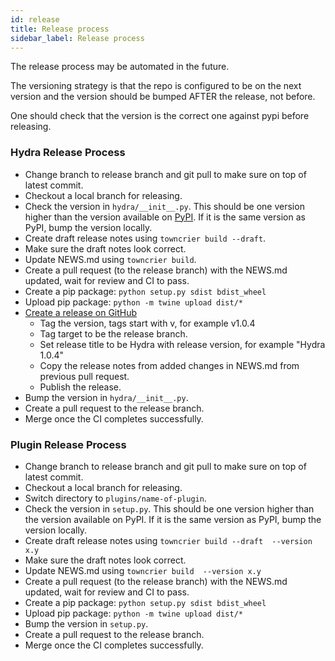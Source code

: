 ```yaml
---
id: release
title: Release process
sidebar_label: Release process
---
```


The release process may be automated in the future.

The versioning strategy is that the repo is configured to be on the next version and the version should be bumped AFTER the release, not before.

One should check that the version is the correct one against pypi before releasing.

### Hydra Release Process

- Change branch to release branch and git pull to make sure on top of latest commit.
- Checkout a local branch for releasing.
- Check the version in `hydra/__init__.py`. This should be one version higher than the version available on [PyPI](https://pypi.org/project/hydra-core/). If it is the same version as PyPI, bump the version locally.
- Create draft release notes using `towncrier build --draft`.
- Make sure the draft notes look correct.
- Update NEWS.md using `towncrier build`.
- Create a pull request (to the release branch) with the NEWS.md updated, wait for review and CI to pass.
- Create a pip package: `python setup.py sdist bdist_wheel`
- Upload pip package: `python -m twine upload dist/*`
- [Create a release on GitHub](https://github.com/facebookresearch/hydra/releases/new)
    - Tag the version, tags start with v, for example v1.0.4
    - Tag target to be the release branch.
    - Set release title to be Hydra with release version, for example "Hydra 1.0.4"
    - Copy the release notes from added changes in NEWS.md from previous pull request.
    - Publish the release.
- Bump the version in `hydra/__init__.py`.
- Create a pull request to the release branch.
- Merge once the CI completes successfully.

### Plugin Release Process

- Change branch to release branch and git pull to make sure on top of latest commit.
- Checkout a local branch for releasing.
- Switch directory to `plugins/name-of-plugin`.
- Check the version in `setup.py`. This should be one version higher than the version available on PyPI. If it is the same version as PyPI, bump the version locally.
- Create draft release notes using `towncrier build --draft  --version x.y`
- Make sure the draft notes look correct.
- Update NEWS.md using `towncrier build  --version x.y`
- Create a pull request (to the release branch) with the NEWS.md updated, wait for review and CI to pass.
- Create a pip package: `python setup.py sdist bdist_wheel`
- Upload pip package: `python -m twine upload dist/*`
- Bump the version in `setup.py`.
- Create a pull request to the release branch.
- Merge once the CI completes successfully.
